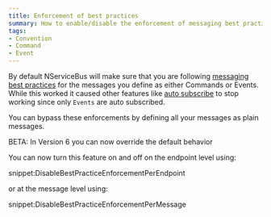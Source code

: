 ```yaml
---
title: Enforcement of best practices
summary: How to enable/disable the enforcement of messaging best practices based on Events and Commands
tags: 
- Convention
- Command
- Event
---
```


By default NServiceBus will make sure that you are following [messaging best practices](messages-events-commands.md) for the messages you define as either Commands or Events. While this worked it caused other features like [auto subscribe](publish-subscribe/controlling-what-is-subscribed.md) to stop working since only `Events` are auto subscribed.

You can bypass these enforcements by defining all your messages as plain messages.

BETA: In Version 6 you can now override the default behavior

You can now turn this feature on and off on the endpoint level using:

snippet:DisableBestPracticeEnforcementPerEndpoint

or at the message level using:

snippet:DisableBestPracticeEnforcementPerMessage
